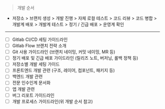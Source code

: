 > 개발 순서

- 저장소 > 브랜치 생성 > 개발 진행 > 자체 로컬 테스트 > 코드 리뷰 > 코드 병합 > 개발계 배포 > 개발계 테스트 > 정기 / 긴급 배포 > 운영계 확인

***

- [ ] Gitlab CI/CD 세팅 가이드라인
- [ ] Gitlab Flow 브랜치 전략 소개
- [ ] Git 사용 가이드라인 (브랜치 네이밍, 커밋 네이밍, MR 등)
- [ ] 정기 배포 및 긴급 배포 가이드라인 (릴리즈 노트, 버저닝, 롤백 정책 등)
- [ ] 저장소별 개발 세팅 가이드
- [ ] 프론트엔드 개발 관련 (구조, 레이어, 컴포넌트, 패키지 등)
- [ ] 백엔드 개발 관련
- [ ] 전문 인수인계 문서화
- [ ] 앱 개발 관련
- [ ] 버그 리포트 가이드라인
- [ ] 개발 프로세스 가이드라인(위 개발 순서 참고)